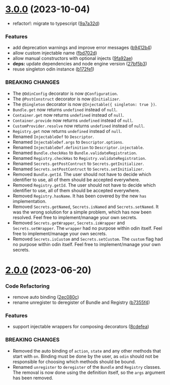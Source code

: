 # [3.0.0](https://github.com/philips-software/odin/compare/v2.0.0...v3.0.0) (2023-10-04)


* refactor!: migrate to typescript ([9a7a32d](https://github.com/philips-software/odin/commit/9a7a32d42dca13955960a72ff96d89ec052a80b8))


### Features

* add deprecation warnings and improve error messages ([b9412b4](https://github.com/philips-software/odin/commit/b9412b48e118a25197b2928d14e810e690aadb12))
* allow custom injectable name ([fbd702d](https://github.com/philips-software/odin/commit/fbd702d556847bb54d5cb0df52b51523b63f0392))
* allow manual constructors with optional injects ([9fa92ae](https://github.com/philips-software/odin/commit/9fa92ae4597810d1520347309f4527a7fa0c9d14))
* **deps:** update dependencies and node engine version ([27bf5b3](https://github.com/philips-software/odin/commit/27bf5b320dfb6bd0f846aee214c3bd7743e45d0f))
* reuse singleton odin instance ([b172fe1](https://github.com/philips-software/odin/commit/b172fe115aaf3b03e9db6f0f8e6c757e748eee87))


### BREAKING CHANGES

* The `@OdinConfig` decorator is now `@Configuration`.
* The `@PostConstruct` decorator is now `@Initializer`.
* The `@Singleton` decorator is now `@Injectable({ singleton: true })`.
* `Bundle.get` now returns `undefined` instead of `null`.
* `Container.get` now returns `undefined` instead of `null`.
* `Container.provide` now returns `undefined` instead of `null`.
* `CustomProvider.resolve` now returns `undefined` instead of `null`.
* `Registry.get` now returns `undefined` instead of `null`.
* Renamed `InjectableDef` to `Descriptor`.
* Renamed `InjectableDef.args` to `Descriptor.options`.
* Renamed `InjectableDef.definition` to `Descriptor.injectable`.
* Renamed `Bundle.checkHas` to `Bundle.validateRegistration`.
* Renamed `Registry.checkHas` to `Registry.validateRegistration`.
* Renamed `Secrets.getPostContruct` to `Secrets.getInitializer`.
* Renamed `Secrets.setPostContruct` to `Secrets.setInitializer`.
* Removed `Bundle.getId`. The user should not have to decide which identifier to use, all of them should be accepted everywhere.
* Removed `Registry.getId`. The user should not have to decide which identifier to use, all of them should be accepted everywhere.
* Removed `Registry.hasName`. It has been covered by the new `has` implementation.
* Removed `Secrets.getNamed`, `Secrets.isNamed` and `Secrets.setNamed`. It was the wrong solution for a simple problem, which has now been resolved. Feel free to implement/manage your own secrets.
* Removed `Secrets.getWrapper`, `Secrets.isWrapper` and `Secrets.setWrapper`. The `wrapper` had no purpose within odin itself. Feel free to implement/manage your own secrets.
* Removed `Secrets.isCustom` and `Secrets.setCustom`. The `custom` flag had no purpose within odin itself. Feel free to implement/manage your own secrets.

# [2.0.0](https://github.com/philips-software/odin/compare/v1.5.4...v2.0.0) (2023-06-20)


### Code Refactoring

* remove auto binding ([2ec080c](https://github.com/philips-software/odin/commit/2ec080c7cf7694a4d0683599ea1d265a2a0c9cc9))
* rename unregister to deregister of Bundle and Registry ([b7355f4](https://github.com/philips-software/odin/commit/b7355f4ec7aa3f22bf74c78439974ec8b3ff6165))


### Features

* support injectable wrappers for composing decorators ([8cdefea](https://github.com/philips-software/odin/commit/8cdefea597bc0cf9394a5e0fa45bc08f32f7ac7b))


### BREAKING CHANGES

* Removed the auto binding of `action`, `state`
and any other methods that start with `on`. Binding must be done by
the user, as `odin` should not be responsible for choosing which
methods should be bound.
* Renamed `unregister` to `deregister` of the `Bundle`
and `Registry` classes. The removal is now done using the definition
itself, so the `args` argument has been removed.
